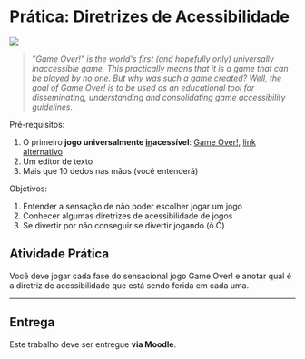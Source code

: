 # Prática: Diretrizes de Acessibilidade

![](images/game-over.png)

> _"Game Over!" is the world's first (and hopefully only) universally inaccessible game. This practically means that it is a game that can be played by no one. But why was such a game created? Well, the goal of Game Over! is to be used as an educational tool for disseminating, understanding and consolidating game accessibility guidelines._

Pré-requisitos:
  1. O primeiro **jogo universalmente <u>in</u>acessível**:
     [Game Over!][dl-gameover], [link alternativo][dl-alt]
  1. Um editor de texto
  1. Mais que 10 dedos nas mãos (você entenderá)

[dl-gameover]: http://ua-games.gr/game-over/downloads.html
[dl-alt]: https://github.com/fegemo/cefet-games/blob/v2/attachments/game-accessibility/GameOver.7z

Objetivos:

1. Entender a sensação de não poder escolher jogar um jogo
1. Conhecer algumas diretrizes de acessibilidade de jogos
1. Se divertir por não conseguir se divertir jogando (ò.Ó)

## Atividade Prática

Você deve jogar cada fase do sensacional jogo Game Over! e anotar qual é a diretriz de acessibilidade que está sendo ferida em cada uma.

---
## Entrega

Este trabalho deve ser entregue **via Moodle**.
